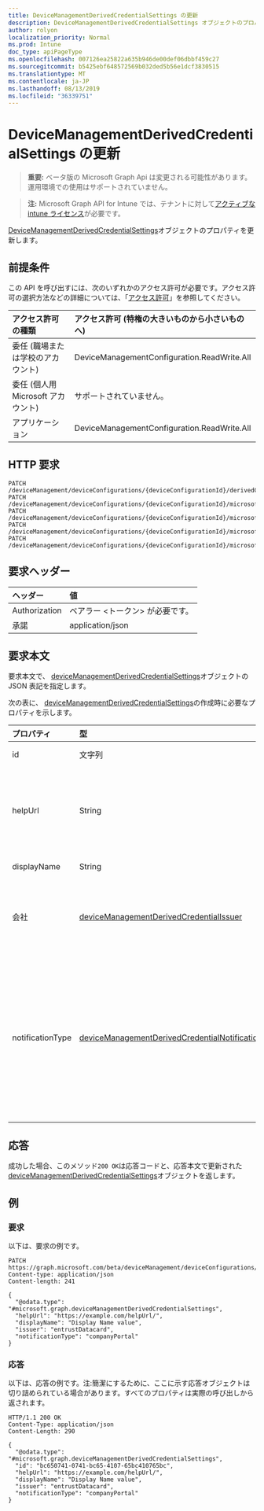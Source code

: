```yaml
---
title: DeviceManagementDerivedCredentialSettings の更新
description: DeviceManagementDerivedCredentialSettings オブジェクトのプロパティを更新します。
author: rolyon
localization_priority: Normal
ms.prod: Intune
doc_type: apiPageType
ms.openlocfilehash: 007126ea25822a635b946de00def06dbbf459c27
ms.sourcegitcommit: b5425ebf648572569b032ded5b56e1dcf3830515
ms.translationtype: MT
ms.contentlocale: ja-JP
ms.lasthandoff: 08/13/2019
ms.locfileid: "36339751"
---
```

# <a name="update-devicemanagementderivedcredentialsettings"></a>DeviceManagementDerivedCredentialSettings の更新

> **重要:** ベータ版の Microsoft Graph Api は変更される可能性があります。運用環境での使用はサポートされていません。

> **注:** Microsoft Graph API for Intune では、テナントに対して[アクティブな intune ライセンス](https://go.microsoft.com/fwlink/?linkid=839381)が必要です。

[DeviceManagementDerivedCredentialSettings](../resources/intune-deviceconfig-devicemanagementderivedcredentialsettings.md)オブジェクトのプロパティを更新します。

## <a name="prerequisites"></a>前提条件
この API を呼び出すには、次のいずれかのアクセス許可が必要です。アクセス許可の選択方法などの詳細については、「[アクセス許可](/graph/permissions-reference)」を参照してください。

|アクセス許可の種類|アクセス許可 (特権の大きいものから小さいものへ)|
|:---|:---|
|委任 (職場または学校のアカウント)|DeviceManagementConfiguration.ReadWrite.All|
|委任 (個人用 Microsoft アカウント)|サポートされていません。|
|アプリケーション|DeviceManagementConfiguration.ReadWrite.All|

## <a name="http-request"></a>HTTP 要求
<!-- {
  "blockType": "ignored"
}
-->
``` http
PATCH /deviceManagement/deviceConfigurations/{deviceConfigurationId}/derivedCredentialSettings
PATCH /deviceManagement/deviceConfigurations/{deviceConfigurationId}/microsoft.graph.iosVpnConfiguration/derivedCredentialSettings
PATCH /deviceManagement/deviceConfigurations/{deviceConfigurationId}/microsoft.graph.iosEnterpriseWiFiConfiguration/derivedCredentialSettings
PATCH /deviceManagement/deviceConfigurations/{deviceConfigurationId}/microsoft.graph.iosEasEmailProfileConfiguration/derivedCredentialSettings
PATCH /deviceManagement/deviceConfigurations/{deviceConfigurationId}/microsoft.graph.iosDerivedCredentialAuthenticationConfiguration/derivedCredentialSettings
```

## <a name="request-headers"></a>要求ヘッダー
|ヘッダー|値|
|:---|:---|
|Authorization|ベアラー &lt;トークン&gt; が必要です。|
|承諾|application/json|

## <a name="request-body"></a>要求本文
要求本文で、 [deviceManagementDerivedCredentialSettings](../resources/intune-deviceconfig-devicemanagementderivedcredentialsettings.md)オブジェクトの JSON 表記を指定します。

次の表に、 [deviceManagementDerivedCredentialSettings](../resources/intune-deviceconfig-devicemanagementderivedcredentialsettings.md)の作成時に必要なプロパティを示します。

|プロパティ|型|説明|
|:---|:---|:---|
|id|文字列|派生した資格情報の一意識別子|
|helpUrl|String|エンドユーザーが会社のポータルを使用して派生した資格情報を取得するときに、エンドユーザーがアクセスできる URL。|
|displayName|String|プロファイルの表示名。|
|会社|[deviceManagementDerivedCredentialIssuer](../resources/intune-deviceconfig-devicemanagementderivedcredentialissuer.md)|使用する派生資格情報プロバイダー。 可能な値は、`intercede`、`entrustDatacard`、`purebred` です。|
|notificationType|[deviceManagementDerivedCredentialNotificationType](../resources/intune-deviceconfig-devicemanagementderivedcredentialnotificationtype.md)|デバイスに証明書を使用する、Wi-fi、VPN、または電子メールプロファイルを配信するために、会社のポータルを開くことをエンドユーザーに通知するために使用されるメソッド。 可能な値は、`none`、`companyPortal`、`email` です。|



## <a name="response"></a>応答
成功した場合、このメソッド`200 OK`は応答コードと、応答本文で更新された[deviceManagementDerivedCredentialSettings](../resources/intune-deviceconfig-devicemanagementderivedcredentialsettings.md)オブジェクトを返します。

## <a name="example"></a>例

### <a name="request"></a>要求
以下は、要求の例です。
``` http
PATCH https://graph.microsoft.com/beta/deviceManagement/deviceConfigurations/{deviceConfigurationId}/derivedCredentialSettings
Content-type: application/json
Content-length: 241

{
  "@odata.type": "#microsoft.graph.deviceManagementDerivedCredentialSettings",
  "helpUrl": "https://example.com/helpUrl/",
  "displayName": "Display Name value",
  "issuer": "entrustDatacard",
  "notificationType": "companyPortal"
}
```

### <a name="response"></a>応答
以下は、応答の例です。注:簡潔にするために、ここに示す応答オブジェクトは切り詰められている場合があります。すべてのプロパティは実際の呼び出しから返されます。
``` http
HTTP/1.1 200 OK
Content-Type: application/json
Content-Length: 290

{
  "@odata.type": "#microsoft.graph.deviceManagementDerivedCredentialSettings",
  "id": "bc650741-0741-bc65-4107-65bc410765bc",
  "helpUrl": "https://example.com/helpUrl/",
  "displayName": "Display Name value",
  "issuer": "entrustDatacard",
  "notificationType": "companyPortal"
}
```






